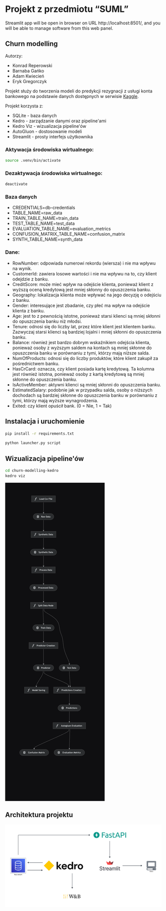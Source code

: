 # Projekt z przedmiotu “SUML”

Streamlit app will be open in browser on URL http://localhost:8501/, and you will be able to manage software from this web panel.

## Churn modelling

Autorzy:
* Konrad Reperowski
* Barnaba Gańko
* Adam Kwiecień
* Eryk Gregorczyk

Projekt służy do tworzenia modeli do predykcji rezygnacji z usługi konta bankowego na podstawie danych dostępnych w serwisie [Kaggle](https://www.kaggle.com/code/simgeerek/churn-prediction-using-machine-learning/input). 

Projekt korzysta z:
* SQLite - baza danych
* Kedro - zarządzanie danymi oraz pipeline'ami
* Kedro Viz - wizualizacja pipeline'ów
* AutoGluon - dostosowanie modeli
* Streamlit - prosty interfejs użytkownika

### Aktywacja środowiska wirtualnego: 
```bash
source .venv/bin/activate
```

### Dezaktywacja środowiska wirtualnego: 
```bash
deactivate
```

### Baza danych

* CREDENTIALS=db-credentials
* TABLE_NAME=raw_data
* TRAIN_TABLE_NAME=train_data
* TEST_TABLE_NAME=test_data
* EVALUATION_TABLE_NAME=evaluation_metrics
* CONFUSION_MATRIX_TABLE_NAME=confusion_matrix
* SYNTH_TABLE_NAME=synth_data

### Dane:

* RowNumber: odpowiada numerowi rekordu (wiersza) i nie ma wpływu na wynik.
* CustomerId: zawiera losowe wartości i nie ma wpływu na to, czy klient odejdzie z banku.
* CreditScore: może mieć wpływ na odejście klienta, ponieważ klient z wyższą oceną kredytową jest mniej skłonny do opuszczenia banku.
* Geography: lokalizacja klienta może wpływać na jego decyzję o odejściu z banku.
* Gender: interesujące jest zbadanie, czy płeć ma wpływ na odejście klienta z banku.
* Age: jest to z pewnością istotne, ponieważ starsi klienci są mniej skłonni do opuszczenia banku niż młodsi.
* Tenure: odnosi się do liczby lat, przez które klient jest klientem banku. Zazwyczaj starsi klienci są bardziej lojalni i mniej skłonni do opuszczenia banku.
* Balance: również jest bardzo dobrym wskaźnikiem odejścia klienta, ponieważ osoby z wyższym saldem na kontach są mniej skłonne do opuszczenia banku w porównaniu z tymi, którzy mają niższe salda.
* NumOfProducts: odnosi się do liczby produktów, które klient zakupił za pośrednictwem banku.
* HasCrCard: oznacza, czy klient posiada kartę kredytową. Ta kolumna jest również istotna, ponieważ osoby z kartą kredytową są mniej skłonne do opuszczenia banku.
* IsActiveMember: aktywni klienci są mniej skłonni do opuszczenia banku.
* EstimatedSalary: podobnie jak w przypadku salda, osoby o niższych dochodach są bardziej skłonne do opuszczenia banku w porównaniu z tymi, którzy mają wyższe wynagrodzenia.
* Exited: czy klient opuścił bank. (0 = Nie, 1 = Tak)

## Instalacja i uruchomienie

```bash
pip install -r requirements.txt
```

```bash
python launcher.py script
```

## Wizualizacja pipeline'ów

```bash
cd churn-modelling-kedro
kedro viz
```

![kedro-pipeline.png](kedro-pipeline.png)

## Architektura projektu

![architecture.png](architecture.png)
